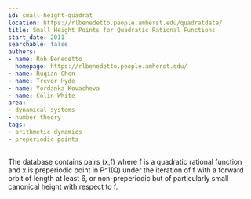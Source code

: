 ```yaml
---
id: small-height-quadrat
location: https://rlbenedetto.people.amherst.edu/quadratdata/
title: Small Height Points for Quadratic Rational Functions
start_date: 2011
searchable: false
authors:
- name: Rob Benedetto
  homepage: https://rlbenedetto.people.amherst.edu/
- name: Ruqian Chen
- name: Trevor Hyde
- name: Yordanka Kovacheva
- name: Colin White
area:
- dynamical systems
- number theory
tags:
- arithmetic dynamics
- preperiodic points
---
```


The database contains pairs (x,f) where f is a quadratic rational function and x is preperiodic point in P^1(Q) under the iteration of f with a forward orbit of length at least 6, or non-preperiodic but of particularly small canonical height with respect to f.